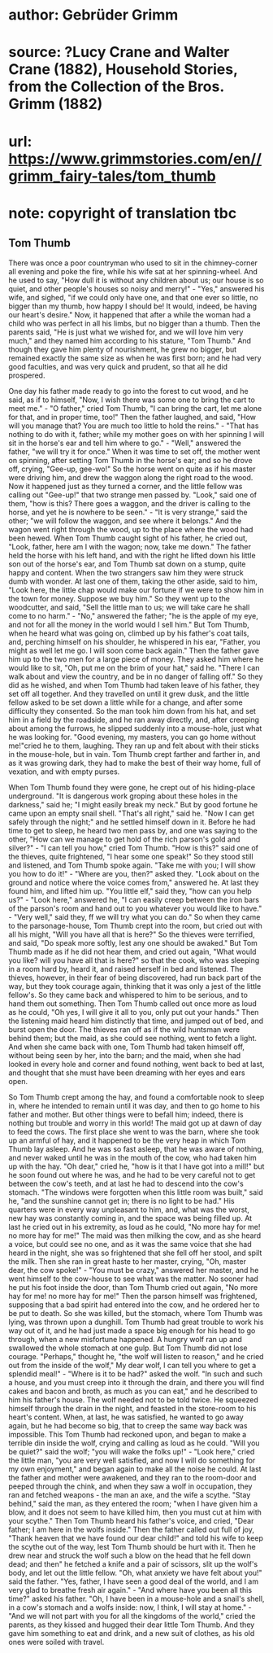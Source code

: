 # author: Gebrüder Grimm
# source: ?Lucy Crane and Walter Crane (1882), Household Stories, from the Collection of the Bros. Grimm (1882)
# url: https://www.grimmstories.com/en//grimm_fairy-tales/tom_thumb
# note: copyright of translation tbc

## Tom Thumb 

There was once a poor countryman who used to sit in the chimney-corner
all evening and poke the fire, while his wife sat at her spinning-wheel.
And he used to say, "How dull it is without any children about us; our
house is so quiet, and other people's houses so noisy and merry!" -
"Yes," answered his wife, and sighed, "if we could only have one, and
that one ever so little, no bigger than my thumb, how happy I should be!
It would, indeed, be having our heart's desire." Now, it happened that
after a while the woman had a child who was perfect in all his limbs,
but no bigger than a thumb. Then the parents said, "He is just what we
wished for, and we will love him very much," and they named him
according to his stature, "Tom Thumb." And though they gave him plenty
of nourishment, he grew no bigger, but remained exactly the same size as
when he was first born; and he had very good faculties, and was very
quick and prudent, so that all he did prospered.

One day his father made ready to go into the forest to cut wood, and he
said, as if to himself, "Now, I wish there was some one to bring the
cart to meet me." - "O father," cried Tom Thumb, "I can bring the
cart, let me alone for that, and in proper time, too!" Then the father
laughed, and said, "How will you manage that? You are much too little
to hold the reins." - "That has nothing to do with it, father; while
my mother goes on with her spinning I will sit in the horse's ear and
tell him where to go." - "Well," answered the father, "we will try
it for once." When it was time to set off, the mother went on spinning,
after setting Tom Thumb in the horse's ear; and so he drove off,
crying, "Gee-up, gee-wo!" So the horse went on quite as if his master
were driving him, and drew the waggon along the right road to the wood.
Now it happened just as they turned a corner, and the little fellow was
calling out "Gee-up!" that two strange men passed by. "Look," said
one of them, "how is this? There goes a waggon, and the driver is
calling to the horse, and yet he is nowhere to be seen." - "It is very
strange," said the other; "we will follow the waggon, and see where it
belongs." And the wagon went right through the wood, up to the place
where the wood had been hewed. When Tom Thumb caught sight of his
father, he cried out, "Look, father, here am I with the wagon; now,
take me down." The father held the horse with his left hand, and with
the right he lifted down his little son out of the horse's ear, and Tom
Thumb sat down on a stump, quite happy and content. When the two
strangers saw him they were struck dumb with wonder. At last one of
them, taking the other aside, said to him, "Look here, the little chap
would make our fortune if we were to show him in the town for money.
Suppose we buy him." So they went up to the woodcutter, and said,
"Sell the little man to us; we will take care he shall come to no
harm." - "No," answered the father; "he is the apple of my eye, and
not for all the money in the world would I sell him." But Tom Thumb,
when he heard what was going on, climbed up by his father's coat tails,
and, perching himself on his shoulder, he whispered in his ear,
"Father, you might as well let me go. I will soon come back again."
Then the father gave him up to the two men for a large piece of money.
They asked him where he would like to sit, "Oh, put me on the brim of
your hat," said he. "There I can walk about and view the country, and
be in no danger of falling off." So they did as he wished, and when Tom
Thumb had taken leave of his father, they set off all together. And they
travelled on until it grew dusk, and the little fellow asked to be set
down a little while for a change, and after some difficulty they
consented. So the man took him down from his hat, and set him in a field
by the roadside, and he ran away directly, and, after creeping about
among the furrows, he slipped suddenly into a mouse-hole, just what he
was looking for. "Good evening, my masters, you can go home without
me!"cried he to them, laughing. They ran up and felt about with their
sticks in the mouse-hole, but in vain. Tom Thumb crept farther and
farther in, and as it was growing dark, they had to make the best of
their way home, full of vexation, and with empty purses.

When Tom Thumb found they were gone, he crept out of his hiding-place
underground. "It is dangerous work groping about these holes in the
darkness," said he; "I might easily break my neck." But by good
fortune he came upon an empty snail shell. "That's all right," said
he. "Now I can get safely through the night;" and he settled himself
down in it. Before he had time to get to sleep, he heard two men pass
by, and one was saying to the other, "How can we manage to get hold of
the rich parson's gold and silver?" - "I can tell you how," cried
Tom Thumb. "How is this?" said one of the thieves, quite frightened,
"I hear some one speak!" So they stood still and listened, and Tom
Thumb spoke again. "Take me with you; I will show you how to do it!" -
"Where are you, then?" asked they. "Look about on the ground and
notice where the voice comes from," answered he. At last they found
him, and lifted him up. "You little elf," said they, "how can you
help us?" - "Look here," answered he, "I can easily creep between
the iron bars of the parson's room and hand out to you whatever you
would like to have." - "Very well," said they, ff we will try what
you can do." So when they came to the parsonage-house, Tom Thumb crept
into the room, but cried out with all his might, "Will you have all
that is here?" So the thieves were terrified, and said, "Do speak more
softly, lest any one should be awaked." But Tom Thumb made as if he did
not hear them, and cried out again, "What would you like? will you have
all that is here?" so that the cook, who was sleeping in a room hard
by, heard it, and raised herself in bed and listened. The thieves,
however, in their fear of being discovered, had run back part of the
way, but they took courage again, thinking that it was only a jest of
the little fellow's. So they came back and whispered to him to be
serious, and to hand them out something. Then Tom Thumb called out once
more as loud as he could, "Oh yes, I will give it all to you, only put
out your hands." Then the listening maid heard him distinctly that
time, and jumped out of bed, and burst open the door. The thieves ran
off as if the wild huntsman were behind them; but the maid, as she could
see nothing, went to fetch a light. And when she came back with one, Tom
Thumb had taken himself off, without being seen by her, into the barn;
and the maid, when she had looked in every hole and corner and found
nothing, went back to bed at last, and thought that she must have been
dreaming with her eyes and ears open.

So Tom Thumb crept among the hay, and found a comfortable nook to sleep
in, where he intended to remain until it was day, and then to go home to
his father and mother. But other things were to befall him; indeed,
there is nothing but trouble and worry in this world! The maid got up at
dawn of day to feed the cows. The first place she went to was the barn,
where she took up an armful of hay, and it happened to be the very heap
in which Tom Thumb lay asleep. And he was so fast asleep, that he was
aware of nothing, and never waked until he was in the mouth of the cow,
who had taken him up with the hay. "Oh dear," cried he, "how is it
that I have got into a mill!" but he soon found out where he was, and
he had to be very careful not to get between the cow's teeth, and at
last he had to descend into the cow's stomach. "The windows were
forgotten when this little room was built," said he, "and the sunshine
cannot get in; there is no light to be had." His quarters were in every
way unpleasant to him, and, what was the worst, new hay was constantly
coming in, and the space was being filled up. At last he cried out in
his extremity, as loud as he could, "No more hay for me! no more hay
for me!" The maid was then milking the cow, and as she heard a voice,
but could see no one, and as it was the same voice that she had heard in
the night, she was so frightened that she fell off her stool, and spilt
the milk. Then she ran in great haste to her master, crying, "Oh,
master dear, the cow spoke!" - "You must be crazy," answered her
master, and he went himself to the cow-house to see what was the matter.
No sooner had he put his foot inside the door, than Tom Thumb cried out
again, "No more hay for me! no more hay for me!" Then the parson
himself was frightened, supposing that a bad spirit had entered into the
cow, and he ordered her to be put to death. So she was killed, but the
stomach, where Tom Thumb was lying, was thrown upon a dunghill. Tom
Thumb had great trouble to work his way out of it, and he had just made
a space big enough for his head to go through, when a new misfortune
happened. A hungry wolf ran up and swallowed the whole stomach at one
gulp. But Tom Thumb did not lose courage. "Perhaps," thought he, "the
wolf will listen to reason," and he cried out from the inside of the
wolf," My dear wolf, I can tell you where to get a splendid meal!" -
"Where is it to be had?" asked the wolf. "In such and such a house,
and you must creep into it through the drain, and there you will find
cakes and bacon and broth, as much as you can eat," and he described to
him his father's house. The wolf needed not to be told twice. He
squeezed himself through the drain in the night, and feasted in the
store-room to his heart's content. When, at last, he was satisfied, he
wanted to go away again, but he had become so big, that to creep the
same way back was impossible. This Tom Thumb had reckoned upon, and
began to make a terrible din inside the wolf, crying and calling as loud
as he could. "Will you be quiet?" said the wolf; "you will wake the
folks up!" - "Look here," cried the little man, "you are very well
satisfied, and now I will do something for my own enjoyment," and began
again to make all the noise he could. At last the father and mother were
awakened, and they ran to the room-door and peeped through the chink,
and when they saw a wolf in occupation, they ran and fetched weapons -
the man an axe, and the wife a scythe. "Stay behind," said the man, as
they entered the room; "when I have given him a blow, and it does not
seem to have killed him, then you must cut at him with your scythe."
Then Tom Thumb heard his father's voice, and cried, "Dear father; I am
here in the wolfs inside." Then the father called out full of joy,
"Thank heaven that we have found our dear child!" and told his wife to
keep the scythe out of the way, lest Tom Thumb should be hurt with it.
Then he drew near and struck the wolf such a blow on the head that he
fell down dead; and then" he fetched a knife and a pair of scissors,
slit up the wolf's body, and let out the little fellow. "Oh, what
anxiety we have felt about you!" said the father. "Yes, father, I have
seen a good deal of the world, and I am very glad to breathe fresh air
again." - "And where have you been all this time?" asked his father.
"Oh, I have been in a mouse-hole and a snail's shell, in a cow's
stomach and a wolfs inside: now, I think, I will stay at home." - "And
we will not part with you for all the kingdoms of the world," cried the
parents, as they kissed and hugged their dear little Tom Thumb. And they
gave him something to eat and drink, and a new suit of clothes, as his
old ones were soiled with travel.
